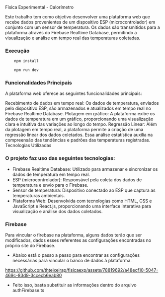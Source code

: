 Física Experimental - Calorímetro

Este trabalho tem como objetivo desenvolver uma plataforma web que recebe dados provenientes de um dispositivo ESP (microcontrolador) em conjunto com um sensor de temperatura. Os dados são transmitidos para a plataforma através do Firebase Realtime Database, permitindo a visualização e análise em tempo real das temperaturas coletadas.


### Execução 


```sh
    npm install
```

```sh
    npm run dev
```

### Funcionalidades Principais
A plataforma web oferece as seguintes funcionalidades principais:

Recebimento de dados em tempo real: Os dados de temperatura, enviados pelo dispositivo ESP, são armazenados e atualizados em tempo real no Firebase Realtime Database.
Plotagem em gráfico: A plataforma exibe os dados de temperatura em um gráfico, proporcionando uma visualização clara e intuitiva das variações ao longo do tempo.
Regressão Linear: Além da plotagem em tempo real, a plataforma permite a criação de uma regressão linear dos dados coletados. Essa análise estatística auxilia na compreensão das tendências e padrões das temperaturas registradas.
Tecnologias Utilizadas

### O projeto faz uso das seguintes tecnologias:

- Firebase Realtime Database: Utilizado para armazenar e sincronizar os dados de temperatura em tempo real.
- ESP (microcontrolador): Responsável pela coleta dos dados de temperatura e envio para o Firebase.
- Sensor de temperatura: Dispositivo conectado ao ESP que captura as temperaturas ambientais.
- Plataforma Web: Desenvolvida com tecnologias como HTML, CSS e JavaScript e React.js, proporcionando uma interface interativa para visualização e análise dos dados coletados.

### Firebase

Para vincular o firebase na plataforma, alguns dados terão que ser modificados, dados esses referentes as configurações encontradas no próprio site do Firebase.

- Abaixo está o passo a passo para encontrar as configurações necessárias para vincular o banco de dados à plataforma.

https://github.com/thteixeirap/fisicaexp/assets/78819692/a48ecf10-5047-469c-83d9-3ccecb6eab80

- Feito isso, basta substituir as informações dentro do arquivo authFirebase.ts 




